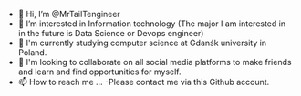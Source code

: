 - 👋 Hi, I’m @MrTaiITengineer
- 👀 I’m interested in Information technology (The major I am interested in in the future is Data Science or Devops engineer)
- 🌱 I'm currently studying computer science at Gdanśk university in Poland.
- 💞️ I'm looking to collaborate on all social media platforms to make friends and learn and find opportunities for myself. 
- 📫 How to reach me ...
-Please contact me via this Github account.
<!---
MrTaiITengineer/MrTaiITengineer is a ✨ special ✨ repository because its `README.md` (this file) appears on your GitHub profile.
You can click the Preview link to take a look at your changes.
--->
